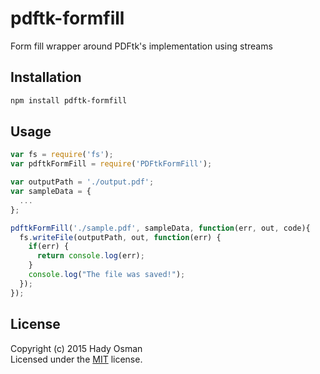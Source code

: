 # pdftk-formfill

Form fill wrapper around PDFtk's implementation using streams

## Installation

```bash
npm install pdftk-formfill
```

## Usage

```js
var fs = require('fs');
var pdftkFormFill = require('PDFtkFormFill');

var outputPath = './output.pdf';
var sampleData = {
  ...
};

pdftkFormFill('./sample.pdf', sampleData, function(err, out, code){
  fs.writeFile(outputPath, out, function(err) {
    if(err) {
      return console.log(err);
    }
    console.log("The file was saved!");
  });
});
```

## License

Copyright (c) 2015 Hady Osman   
Licensed under the [MIT][license] license.

[license]: https://github.com/hadynz/docusign-api/blob/master/README.md
[stub]: https://github.com/hadynz/docusign-api/blob/master/config.dev.json.stub
